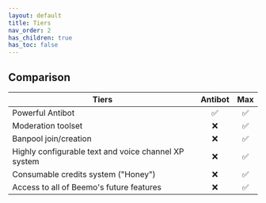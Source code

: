 ```yaml
---
layout: default
title: Tiers
nav_order: 2
has_children: true
has_toc: false
---
```

## Comparison
| Tiers                                                |  Antibot  | Max  |
|------------------------------------------------------|:---------:|:----:|
| Powerful Antibot                                     |    ✅    |  ✅  |
| Moderation toolset                                   |    ❌    |  ✅  |
| Banpool join/creation                                |    ❌    |  ✅  |
| Highly configurable text and voice channel XP system |    ❌    |  ✅  |
| Consumable credits system ("Honey")                  |    ❌    |  ✅  |
| Access to all of Beemo's future features             |    ❌    |  ✅  |
